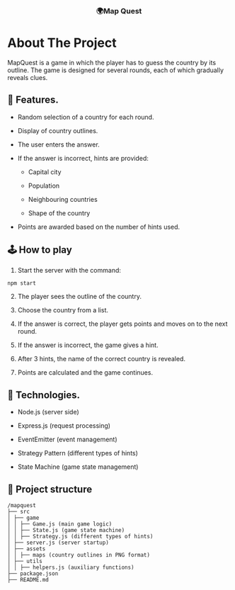 <div align="center">
    <h3 align="center">🌍Map Quest</h3>
</div>

# About The Project

MapQuest is a game in which the player has to guess the country by its outline. The game is designed for several rounds, each of which gradually reveals clues.

## 🚀 Features.

* Random selection of a country for each round.

* Display of country outlines.

* The user enters the answer.

* If the answer is incorrect, hints are provided:

  * Capital city

  * Population

  * Neighbouring countries

  * Shape of the country

* Points are awarded based on the number of hints used.

## 🕹 How to play
1. Start the server with the command:
```
npm start
```
2. The player sees the outline of the country.

3. Choose the country from a list.

4. If the answer is correct, the player gets points and moves on to the next round.

5. If the answer is incorrect, the game gives a hint.

6. After 3 hints, the name of the correct country is revealed.

7. Points are calculated and the game continues.
## 🔧 Technologies.
* Node.js (server side)

* Express.js (request processing)

* EventEmitter (event management)

* Strategy Pattern (different types of hints)

* State Machine (game state management)

## 📂 Project structure
```
/mapquest
├── src
│ ├── game
│ │ ├── Game.js (main game logic)
│ │ ├── State.js (game state machine)
│ │ ├── Strategy.js (different types of hints)
│ ├── server.js (server startup)
│ ├── assets
│ │ ├── maps (country outlines in PNG format)
│ ├── utils
│ │ ├── helpers.js (auxiliary functions)
├── package.json
├── README.md
```
